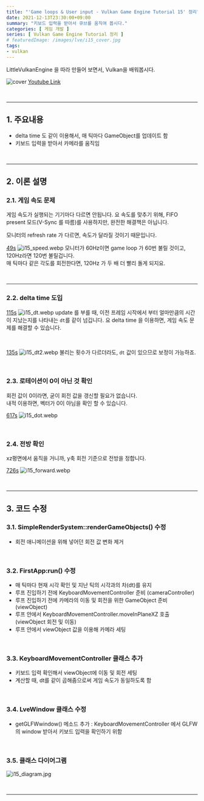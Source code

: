 ```yaml
---
title: "'Game loops & User input - Vulkan Game Engine Tutorial 15' 정리"
date: 2021-12-13T23:30:00+09:00
summary: "키보드 입력을 받아서 큐브를 움직여 봅시다."
categories: [ 게임 개발 ]
series: [ Vulkan Game Engine Tutorial 정리 ]
# featuredImage: /images/lve/i15_cover.jpg
tags:
- vulkan
---
```


LittleVulkanEngine 을 따라 만들어 보면서, Vulkan을 배워봅시다.


![cover](/images/lve/i15_cover.jpg)
[Youtube Link](https://youtu.be/wFV9zPU_Cjg?list=PL8327DO66nu9qYVKLDmdLW_84-yE4auCR)

<br/>

---


## 1. 주요내용

- delta time 도 같이 이용해서, 매 틱마다 GameObject를 업데이트 함
- 키보드 입력을 받아서 카메라를 움직임

<br/>

---

## 2. 이론 설명

### 2.1. 게임 속도 문제
게임 속도가 실행되는 기기마다 다르면 안됩니다.
요 속도를 맞추기 위해, FIFO present 모드(V-Sync 를 따름)를 사용하지만, 완전한 해결책은 아닙니다.

모니터의 refresh rate 가 다르면, 속도가 달라질 것이기 때문입니다.

[49s](https://youtu.be/wFV9zPU_Cjg?list=PL8327DO66nu9qYVKLDmdLW_84-yE4auCR&t=49)
![i15_speed.webp](/images/lve/i15_speed.webp)
모니터가 60Hz이면 game loop 가 60번 불릴 것이고, 120Hz라면 120번 불릴겁니다.  
매 틱마다 같은 각도를 회전한다면, 120Hz 가 두 배 더 빨리 돌게 되지요.

<br/>

---

### 2.2. delta time 도입


[115s](https://youtu.be/wFV9zPU_Cjg?list=PL8327DO66nu9qYVKLDmdLW_84-yE4auCR&t=115)
![i15_dt.webp](/images/lve/i15_dt.webp)
update 를 부를 때, 이전 프레임 시작에서 부터 얼마만큼의 시간이 지났는지를 나타내는 `dt`를 같이 넘깁니다.
요 delta time 을 이용하면, 게임 속도 문제를 해결할 수 있습니다.

<br/>

[135s](https://youtu.be/wFV9zPU_Cjg?list=PL8327DO66nu9qYVKLDmdLW_84-yE4auCR&t=135)
![i15_dt2.webp](/images/lve/i15_dt2.webp)
불리는 횟수가 다르더라도, `dt` 값이 있으므로 보정이 가능하죠.

<br/>

### 2.3. 로테이션이 0이 아닌 것 확인
회전 값이 0이라면, 굳이 회전 값을 갱신할 필요가 없습니다.  
내적 이용하면, 벡터가 0이 아님을 확인 할 수 있습니다.

[617s](https://youtu.be/wFV9zPU_Cjg?list=PL8327DO66nu9qYVKLDmdLW_84-yE4auCR&t=617)
![i15_dot.webp](/images/lve/i15_dot.webp)

<br/>

### 2.4. 전방 확인
xz평면에서 움직을 거니까, y축 회전 기준으로 전방을 정합니다.

[726s](https://youtu.be/wFV9zPU_Cjg?list=PL8327DO66nu9qYVKLDmdLW_84-yE4auCR&t=726)
![i15_forward.webp](/images/lve/i15_forward.webp)

<br/>

---

## 3. 코드 수정

### 3.1. SimpleRenderSystem::renderGameObjects() 수정
- 회전 애니메이션을 위해 넣어던 회전 값 변화 제거

<br/>

### 3.2. FirstApp:run() 수정
- 매 틱마다 현재 시각 확인 및 지난 틱의 시각과의 차(dt)를 유지
- 루프 진입하기 전에 KeyboardMovementController 준비 (cameraController)
- 루프 진입하기 전에 카메라의 이동 및 회전을 위한 GameObject 준비 (viewObject)
- 루프 안에서 KeyboardMovementController.moveInPlaneXZ 호출 (viewObject 회전 및 이동)
- 루프 안에서 viewObject 값을 이용해 카메라 세팅

<br/>

### 3.3. KeyboardMovementController 클래스 추가
- 키보드 입력 확인해서 viewObject에 이동 및 회전 세팅
- 계산할 때, dt를 같이 곱해줌으로써 게임 속도가 동일하도록 함

<br/>

### 3.4. LveWindow 클래스 수정
- getGLFWwindow() 메소드 추가 : KeyboardMovementController 에서 GLFW의 window 받아서 키보드 입력을 확인하기 위함

<br/>

### 3.5. 클래스 다이어그램
![i15_diagram.jpg](/images/lve/i15_diagram.jpg)

<br/>

---